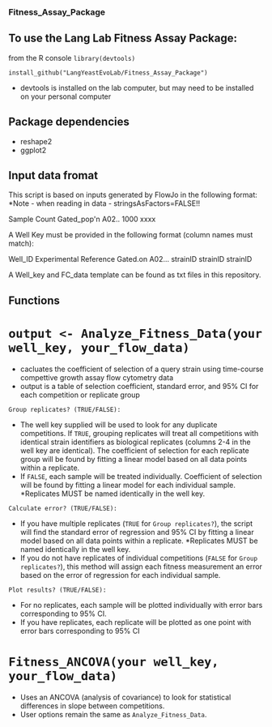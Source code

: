 ### Fitness_Assay_Package

## To use the Lang Lab Fitness Assay Package: 

from the R console 
`library(devtools)`  

`install_github("LangYeastEvoLab/Fitness_Assay_Package")`

- devtools is installed on the lab computer, but may need to be installed on your personal computer

## Package dependencies
- reshape2
- ggplot2

## Input data fromat

This script is based on inputs generated by FlowJo in the following format: 
*Note - when reading in data - stringsAsFactors=FALSE!!

Sample Count Gated_pop'n
A02..  1000  xxxx

A Well Key must be provided in the following format (column names must match): 

Well_ID		Experimental	Reference	Gated.on
A02...		strainID	strainID	strainID

A Well_key and FC_data template can be found as txt files in this repository. 


## Functions

# `output <- Analyze_Fitness_Data(your well_key, your_flow_data)` 
- cacluates the coefficient of selection of a query strain using time-course compettive growth assay flow cytometry data
- output is a table of selection coefficient, standard error, and 95% CI for each competition or replicate group

`Group replicates? (TRUE/FALSE):` 

- The well key supplied will be used to look for any duplicate competitions. If `TRUE`, grouping replicates will treat all competitions with identical strain identifiers as biological replicates (columns 2-4 in the well  key are identical). The coefficient of selection for each replicate group will be found by fitting a linear model based on all data points within a replicate. 
- If `FALSE`, each sample will be treated individually. Coefficient of selection will be found by fitting a linear model for each individual sample. 
*Replicates MUST be named identically in the well key. 

`Calculate error? (TRUE/FALSE):` 

- If you have multiple replicates (`TRUE` for `Group replicates?`), the script will find the standard error of regression and 95% CI by fitting a linear model based on all data points within a replicate. 
*Replicates MUST be named identically in the well key. 
- If you do not have replicates of individual competitions (`FALSE` for `Group replicates?`), this method will assign each fitness measurement an error based on the error of regression for each individual sample. 

`Plot results? (TRUE/FALSE):` 

- For no replicates, each sample will be plotted individually with error bars corresponding to 95% CI. 
- If you have replicates, each replicate will be plotted as one point with error bars corresponding to 95% CI

# `Fitness_ANCOVA(your well_key, your_flow_data)` 
- Uses an ANCOVA (analysis of covariance) to look for statistical differences in slope between competitions.
- User options remain the same as `Analyze_Fitness_Data`. 



